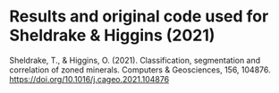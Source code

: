 # Results and original code used for Sheldrake & Higgins (2021)

Sheldrake, T., & Higgins, O. (2021). Classification, segmentation and correlation of zoned minerals. Computers & Geosciences, 156, 104876. https://doi.org/10.1016/j.cageo.2021.104876
